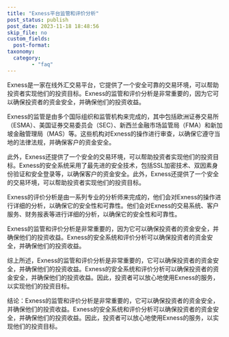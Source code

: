 ```yaml
---
title: "Exness平台监管和评价分析"
post_status: publish
post_date: 2023-11-18 18:48:56
skip_file: no
custom_fields: 
  post-format: 
taxonomy:
  category:
        - "faq"
---
```


Exness是一家在线外汇交易平台，它提供了一个安全可靠的交易环境，可以帮助投资者实现他们的投资目标。Exness的监管和评价分析是非常重要的，因为它可以确保投资者的资金安全，并确保他们的投资收益。

Exness的监管是由多个国际组织和监管机构来完成的，其中包括欧洲证券交易所（ESMA）、美国证券交易委员会（SEC）、新西兰金融市场监管局（FMA）和新加坡金融管理局（MAS）等。这些机构对Exness的操作进行审查，以确保它遵守当地的法律法规，并确保客户的资金安全。

此外，Exness还提供了一个安全的交易环境，可以帮助投资者实现他们的投资目标。Exness的安全系统采用了最先进的安全技术，包括SSL加密技术、双因素身份验证和安全登录等，以确保客户的资金安全。此外，Exness还提供了一个安全的交易环境，可以帮助投资者实现他们的投资目标。

Exness的评价分析是由一系列专业的分析师来完成的，他们会对Exness的操作进行详细的分析，以确保它的安全性和可靠性。他们会对Exness的交易系统、客户服务、财务报表等进行详细的分析，以确保它的安全性和可靠性。

Exness的监管和评价分析是非常重要的，因为它可以确保投资者的资金安全，并确保他们的投资收益。Exness的安全系统和评价分析可以确保投资者的资金安全，并确保他们的投资收益。

综上所述，Exness的监管和评价分析是非常重要的，它可以确保投资者的资金安全，并确保他们的投资收益。Exness的安全系统和评价分析可以确保投资者的资金安全，并确保他们的投资收益。因此，投资者可以放心地使用Exness的服务，以实现他们的投资目标。

结论：Exness的监管和评价分析是非常重要的，它可以确保投资者的资金安全，并确保他们的投资收益。Exness的安全系统和评价分析可以确保投资者的资金安全，并确保他们的投资收益。因此，投资者可以放心地使用Exness的服务，以实现他们的投资目标。
